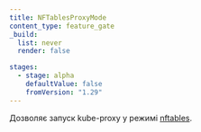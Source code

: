 ```yaml
---
title: NFTablesProxyMode
content_type: feature_gate
_build:
  list: never
  render: false

stages:
  - stage: alpha
    defaultValue: false
    fromVersion: "1.29"
---
```

Дозволяє запуск kube-proxy у режимі [nftables](/uk/docs/reference/networking/virtual-ips/#proxy-mode-nftables).
